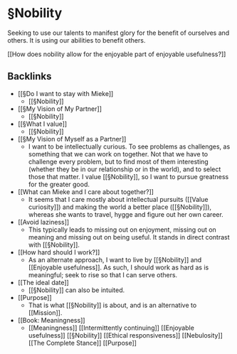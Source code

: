 # §Nobility
Seeking to use our talents to manifest glory for the benefit of ourselves and others. It is using our abilities to benefit others. 

[[How does nobility allow for the enjoyable part of enjoyable usefulness?]]

## Backlinks
* [[§Do I want to stay with Mieke]]
	* [[§Nobility]]
* [[§My Vision of My Partner]]
	* [[§Nobility]]
* [[§What I value]]
	* [[§Nobility]]
* [[§My Vision of Myself as a Partner]]
	* I want to be intellectually curious. To see problems as challenges, as something that we can work on together. Not that we have to challenge every problem, but to find most of them interesting (whether they be in our relationship or in the world), and to select those that matter. I value [[§Nobility]], so I want to pursue greatness for the greater good. 
* [[What can Mieke and I care about together?]]
	* It seems that I care mostly about intellectual pursuits ([[Value curiosity]]) and making the world a better place ([[§Nobility]]), whereas she wants to travel, hygge and figure out her own career. 
* [[Avoid laziness]]
	* This typically leads to missing out on enjoyment, missing out on meaning and missing out on being useful. It stands in direct contrast with [[§Nobility]]. 
* [[How hard should I work?]]
	* As an alternate approach, I want to live by [[§Nobility]] and [[Enjoyable usefulness]]. As such, I should work as hard as is meaningful; seek to rise so that I can serve others.
* [[The ideal date]]
	* [[§Nobility]] can also be intuited. 
* [[Purpose]]
	* That is what [[§Nobility]] is about, and is an alternative to [[Mission]].
* [[Book: Meaningness]]
	* [[Meaningness]]
[[Intermittently continuing]]
[[Enjoyable usefulness]]
	[[§Nobility]]
[[Ethical responsiveness]]
[[Nebulosity]]
[[The Complete Stance]]
[[Purpose]]

<!-- {BearID:3F9B81C6-91EE-4BBB-90DD-46DF1B08B411-345-000001387F0C73B9} -->
